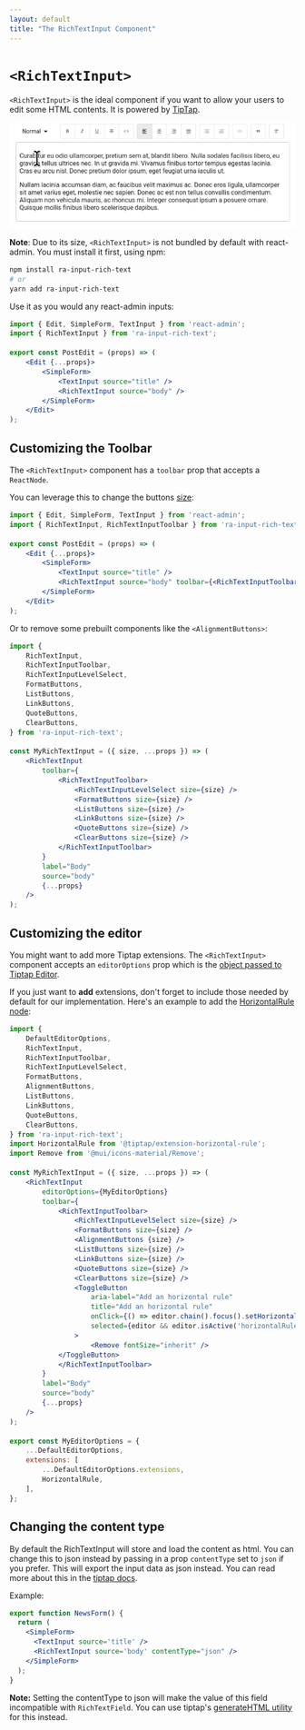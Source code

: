 ```yaml
---
layout: default
title: "The RichTextInput Component"
---
```


# `<RichTextInput>`

`<RichTextInput>` is the ideal component if you want to allow your users to edit some HTML contents. It is powered by [TipTap](https://www.tiptap.dev/).

![RichTextInput](./img/rich-text-input.gif)

**Note**: Due to its size, `<RichTextInput>` is not bundled by default with react-admin. You must install it first, using npm:

```sh
npm install ra-input-rich-text
# or
yarn add ra-input-rich-text
```

Use it as you would any react-admin inputs:

```jsx
import { Edit, SimpleForm, TextInput } from 'react-admin';
import { RichTextInput } from 'ra-input-rich-text';

export const PostEdit = (props) => (
	<Edit {...props}>
		<SimpleForm>
			<TextInput source="title" />
			<RichTextInput source="body" />
		</SimpleForm>
	</Edit>
);
```

## Customizing the Toolbar

The `<RichTextInput>` component has a `toolbar` prop that accepts a `ReactNode`.

You can leverage this to change the buttons [size](#api):

```jsx
import { Edit, SimpleForm, TextInput } from 'react-admin';
import { RichTextInput, RichTextInputToolbar } from 'ra-input-rich-text';

export const PostEdit = (props) => (
	<Edit {...props}>
		<SimpleForm>
			<TextInput source="title" />
			<RichTextInput source="body" toolbar={<RichTextInputToolbar size="large" />} />
		</SimpleForm>
	</Edit>
);
```

Or to remove some prebuilt components like the `<AlignmentButtons>`:

```jsx
import {
	RichTextInput,
	RichTextInputToolbar,
	RichTextInputLevelSelect,
	FormatButtons,
	ListButtons,
	LinkButtons,
	QuoteButtons,
	ClearButtons,
} from 'ra-input-rich-text';

const MyRichTextInput = ({ size, ...props }) => (
	<RichTextInput
		toolbar={
			<RichTextInputToolbar>
				<RichTextInputLevelSelect size={size} />
				<FormatButtons size={size} />
				<ListButtons size={size} />
				<LinkButtons size={size} />
				<QuoteButtons size={size} />
				<ClearButtons size={size} />
			</RichTextInputToolbar>
		}
		label="Body"
		source="body"
		{...props}
	/>
);
```

## Customizing the editor

You might want to add more Tiptap extensions. The `<RichTextInput>` component accepts an `editorOptions` prop which is the [object passed to Tiptap Editor](https://www.tiptap.dev/guide/configuration).

If you just want to **add** extensions, don't forget to include those needed by default for our implementation. Here's an example to add the [HorizontalRule node](https://www.tiptap.dev/api/nodes/horizontal-rule):

```jsx
import {
	DefaultEditorOptions,
	RichTextInput,
	RichTextInputToolbar,
	RichTextInputLevelSelect,
	FormatButtons,
	AlignmentButtons,
	ListButtons,
	LinkButtons,
	QuoteButtons,
	ClearButtons,
} from 'ra-input-rich-text';
import HorizontalRule from '@tiptap/extension-horizontal-rule';
import Remove from '@mui/icons-material/Remove';

const MyRichTextInput = ({ size, ...props }) => (
	<RichTextInput
		editorOptions={MyEditorOptions}
		toolbar={
			<RichTextInputToolbar>
				<RichTextInputLevelSelect size={size} />
				<FormatButtons size={size} />
				<AlignmentButtons {size} />
				<ListButtons size={size} />
				<LinkButtons size={size} />
				<QuoteButtons size={size} />
				<ClearButtons size={size} />
				<ToggleButton
					aria-label="Add an horizontal rule"
					title="Add an horizontal rule"
					onClick={() => editor.chain().focus().setHorizontalRule().run()}
					selected={editor && editor.isActive('horizontalRule')}
				>
					<Remove fontSize="inherit" />
			</ToggleButton>
			</RichTextInputToolbar>
		}
		label="Body"
		source="body"
		{...props}
	/>
);

export const MyEditorOptions = {
	...DefaultEditorOptions,
	extensions: [
		...DefaultEditorOptions.extensions,
        HorizontalRule,
	],
};
```

## Changing the content type

By default the RichTextInput will store and load the content as html. You can change this to json instead by passing in a prop `contentType` set to `json` if you prefer. This will export the input data as json instead. You can read more about this in the [tiptap docs](https://tiptap.dev/guide/output#option-1-json).

Example:

```jsx
export function NewsForm() {
  return (
    <SimpleForm>
      <TextInput source='title' />
      <RichTextInput source='body' contentType="json" />
    </SimpleForm>
  );
}
```

**Note:** Setting the contentType to json will make the value of this field incompatible with `RichTextField`. You can use tiptap's [generateHTML utility](https://tiptap.dev/api/utilities/html#generate-html-from-json) for this instead.
